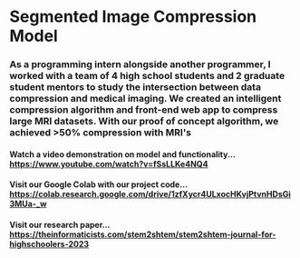 # Segmented Image Compression Model

### As a programming intern alongside another programmer, I worked with a team of 4 high school students and 2 graduate student mentors to study the intersection between data compression and medical imaging. We created an intelligent compression algorithm and front-end web app to compress large MRI datasets. With our proof of concept algorithm, we achieved >50% compression with MRI's

#### Watch a video demonstration on model and functionality... https://www.youtube.com/watch?v=fSsLLKe4NQ4

#### Visit our Google Colab with our project code... https://colab.research.google.com/drive/1zfXycr4ULxocHKvjPtvnHDsGi3MUa-_w

#### Visit our research paper... https://theinformaticists.com/stem2shtem/stem2shtem-journal-for-highschoolers-2023

